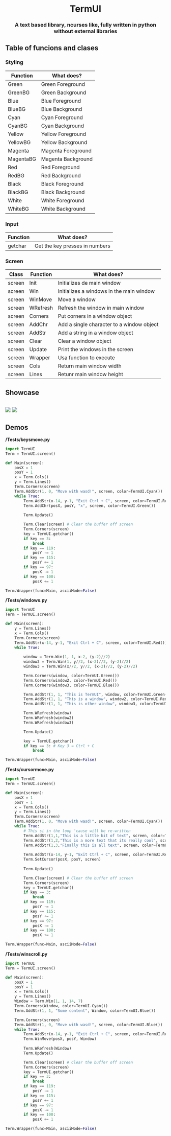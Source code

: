 <h1 align="center">TermUI</h1>
<h3 align="center">
A text based library, ncurses like, fully written in python without external libraries</h3>

## Table of funcions and clases
### Styling
| Function | What does?        |
| ---      | ---               | 
| Green    | Green Foreground  |
| GreenBG  | Green Background  |
| Blue     | Blue Foreground   |
| BlueBG   | Blue Background   |
| Cyan     | Cyan Foreground   |
| CyanBG   | Cyan Background   |
| Yellow   | Yellow Foreground |
| YellowBG | Yellow Background |
| Magenta  | Magenta Foreground|
| MagentaBG| Magenta Background|
| Red      | Red Foreground    |
| RedBG    | Red Background    |
| Black    | Black Foreground  |
| BlackBG  | Black Background  |
| White    | White Foreground  |
| WhiteBG  | White Background  |
### Input
| Function | What does?                    |
| ---      | ---                           | 
| getchar  | Get the key presses in numbers|
### Screen
| Class  | Function | What does?                               |
| ---    | ---      | ---                                      |
| screen | Init     | Initializes de main window               |
| screen | Win      | Initializes a windows in the main window |
| screen | WinMove  | Move a window                            |
| screen | WRefresh | Refresh the window in main window        |
| screen | Corners  | Put corners in a window object           |
| screen | AddChr   | Add a single character to a window object|
| screen | AddStr   | Add a string in a window object          |
| screen | Clear    | Clear a window object                    |
| screen | Update   | Print the windows in the screen          |
| screen | Wrapper  | Usa function to execute                  |
| screen | Cols     | Return main window width                 |
| screen | Lines    | Retunr main window height                |  

## Showcase
![](https://github.com/LBY-L/TermUI/blob/main/showcase.gif)
![](https://github.com/LBY-L/TermUI/blob/main/showcaseW.gif)
---

## Demos 

**/Tests/keysmove.py**
```python
import TermUI
Term = TermUI.screen()

def Main(screen):
    posX = 1
    posY = 1
    x = Term.Cols()
    y = Term.Lines()
    Term.Corners(screen)
    Term.AddStr(1, 0, "Move with wasd!", screen, color=TermUI.Cyan())
    while True:
        Term.AddStr(x-14, y-1, "Exit Ctrl + C", screen, color=TermUI.Red())
        Term.AddChr(posX, posY, "x", screen, color=TermUI.Green())
        
        Term.Update()

        Term.Clear(screen) # Clear the buffer off screen
        Term.Corners(screen)
        key = TermUI.getchar()
        if key == 3:
            break
        if key == 119:
            posY -= 1
        if key == 115:
            posY += 1
        if key == 97:
            posX -= 1
        if key == 100:
            posX += 1

Term.Wrapper(func=Main, asciiMode=False)
```

**/Tests/windows.py**
```python
import TermUI
Term = TermUI.screen()

def Main(screen):
    y = Term.Lines()
    x = Term.Cols()
    Term.Corners(screen)
    Term.AddStr(x-14, y-1, "Exit Ctrl + C", screen, color=TermUI.Red())
    while True:
        
        window = Term.Win(1, 1, x-2, (y-2)//2)
        window2 = Term.Win(1, y//2, (x-2)//2, (y-2)//2)
        window3 = Term.Win(x//2, y//2, (x-2)//2, (y-2)//2)

        Term.Corners(window, color=TermUI.Green())
        Term.Corners(window2, color=TermUI.Red())
        Term.Corners(window3, color=TermUI.Blue())

        Term.AddStr(1, 1, "This is TermUI", window, color=TermUI.Green())
        Term.AddStr(1, 1, "This is a window", window2, color=TermUI.Red())
        Term.AddStr(1, 1, "This is other window", window3, color=TermUI.Blue())

        Term.WRefresh(window)
        Term.WRefresh(window2)
        Term.WRefresh(window3)

        Term.Update()

        key = TermUI.getchar()
        if key == 3: # Key 3 = Ctrl + C
            break

Term.Wrapper(func=Main, asciiMode=False)
```

**/Tests/cursormove.py**
```python
import TermUI
Term = TermUI.screen()

def Main(screen):
    posX = 1
    posY = 1
    x = Term.Cols()
    y = Term.Lines()
    Term.Corners(screen)
    Term.AddStr(1, 0, "Move with wasd!", screen, color=TermUI.Cyan())
    while True:
        # This si in the loop 'cause will be re-written
        Term.AddStr(1,1,"This is a little bit of text", screen, color=TermUI.Red())
        Term.AddStr(1,2,"This is a more text that its really cool", screen, color=TermUI.Magenta())
        Term.AddStr(1,3,"Finally this is all text", screen, color=TermUI.Blue())
        
        Term.AddStr(x-14, y-1, "Exit Ctrl + C", screen, color=TermUI.Red())
        Term.SetCursor(posX, posY, screen)
        
        Term.Update()

        Term.Clear(screen) # Clear the buffer off screen
        Term.Corners(screen) 
        key = TermUI.getchar()
        if key == 3:
            break
        if key == 119:
            posY -= 1
        if key == 115:
            posY += 1
        if key == 97:
            posX -= 1
        if key == 100:
            posX += 1

Term.Wrapper(func=Main, asciiMode=False)
```

**/Tests/winscroll.py**
```python
import TermUI
Term = TermUI.screen()

def Main(screen):
    posX = 1
    posY = 1
    x = Term.Cols()
    y = Term.Lines()
    Window = Term.Win(1, 1, 14, 7)
    Term.Corners(Window, color=TermUI.Cyan())
    Term.AddStr(1, 1, "Some content", Window, color=TermUI.Blue())

    Term.Corners(screen)
    Term.AddStr(1, 0, "Move with wasd!", screen, color=TermUI.Blue())
    while True:
        Term.AddStr(x-14, y-1, "Exit Ctrl + C", screen, color=TermUI.Red())
        Term.WinMove(posX, posY, Window)
        
        Term.WRefresh(Window)
        Term.Update()

        Term.Clear(screen) # Clear the buffer off screen
        Term.Corners(screen)
        key = TermUI.getchar()
        if key == 3:
            break
        if key == 119:
            posY -= 1
        if key == 115:
            posY += 1
        if key == 97:
            posX -= 1
        if key == 100:
            posX += 1

Term.Wrapper(func=Main, asciiMode=False)
```
